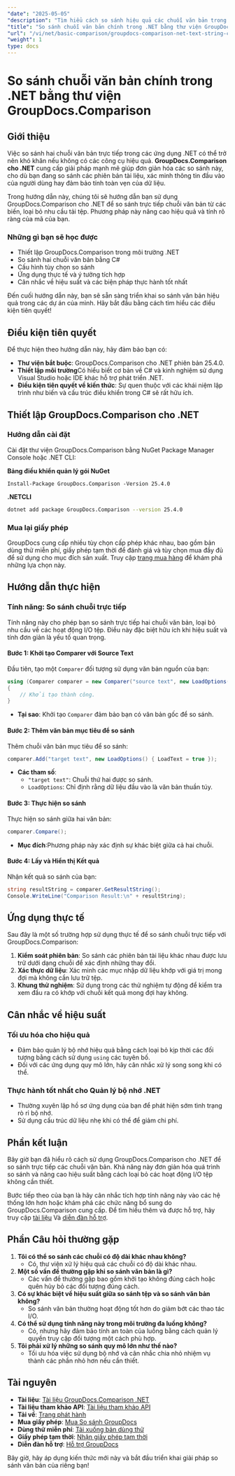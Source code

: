 ```yaml
---
"date": "2025-05-05"
"description": "Tìm hiểu cách so sánh hiệu quả các chuỗi văn bản trong các ứng dụng .NET bằng thư viện GroupDocs.Comparison mạnh mẽ. Tinh giản mã của bạn với hướng dẫn chi tiết này."
"title": "So sánh chuỗi văn bản chính trong .NET bằng thư viện GroupDocs.Comparison"
"url": "/vi/net/basic-comparison/groupdocs-comparison-net-text-string-compare/"
"weight": 1
type: docs
---
```

# So sánh chuỗi văn bản chính trong .NET bằng thư viện GroupDocs.Comparison

## Giới thiệu

Việc so sánh hai chuỗi văn bản trực tiếp trong các ứng dụng .NET có thể trở nên khó khăn nếu không có các công cụ hiệu quả. **GroupDocs.Comparison cho .NET** cung cấp giải pháp mạnh mẽ giúp đơn giản hóa các so sánh này, cho dù bạn đang so sánh các phiên bản tài liệu, xác minh thông tin đầu vào của người dùng hay đảm bảo tính toàn vẹn của dữ liệu.

Trong hướng dẫn này, chúng tôi sẽ hướng dẫn bạn sử dụng GroupDocs.Comparison cho .NET để so sánh trực tiếp chuỗi văn bản từ các biến, loại bỏ nhu cầu tải tệp. Phương pháp này nâng cao hiệu quả và tính rõ ràng của mã của bạn.

### Những gì bạn sẽ học được
- Thiết lập GroupDocs.Comparison trong môi trường .NET
- So sánh hai chuỗi văn bản bằng C#
- Cấu hình tùy chọn so sánh
- Ứng dụng thực tế và ý tưởng tích hợp
- Cân nhắc về hiệu suất và các biện pháp thực hành tốt nhất

Đến cuối hướng dẫn này, bạn sẽ sẵn sàng triển khai so sánh văn bản hiệu quả trong các dự án của mình. Hãy bắt đầu bằng cách tìm hiểu các điều kiện tiên quyết!

## Điều kiện tiên quyết

Để thực hiện theo hướng dẫn này, hãy đảm bảo bạn có:

- **Thư viện bắt buộc**: GroupDocs.Comparison cho .NET phiên bản 25.4.0.
- **Thiết lập môi trường**Có hiểu biết cơ bản về C# và kinh nghiệm sử dụng Visual Studio hoặc IDE khác hỗ trợ phát triển .NET.
- **Điều kiện tiên quyết về kiến thức**: Sự quen thuộc với các khái niệm lập trình như biến và cấu trúc điều khiển trong C# sẽ rất hữu ích.

## Thiết lập GroupDocs.Comparison cho .NET

### Hướng dẫn cài đặt

Cài đặt thư viện GroupDocs.Comparison bằng NuGet Package Manager Console hoặc .NET CLI:

**Bảng điều khiển quản lý gói NuGet**
```shell
Install-Package GroupDocs.Comparison -Version 25.4.0
```

**.NETCLI**
```bash
dotnet add package GroupDocs.Comparison --version 25.4.0
```

### Mua lại giấy phép

GroupDocs cung cấp nhiều tùy chọn cấp phép khác nhau, bao gồm bản dùng thử miễn phí, giấy phép tạm thời để đánh giá và tùy chọn mua đầy đủ để sử dụng cho mục đích sản xuất. Truy cập [trang mua hàng](https://purchase.groupdocs.com/buy) để khám phá những lựa chọn này.

## Hướng dẫn thực hiện

### Tính năng: So sánh chuỗi trực tiếp

Tính năng này cho phép bạn so sánh trực tiếp hai chuỗi văn bản, loại bỏ nhu cầu về các hoạt động I/O tệp. Điều này đặc biệt hữu ích khi hiệu suất và tính đơn giản là yếu tố quan trọng.

#### Bước 1: Khởi tạo Comparer với Source Text
Đầu tiên, tạo một `Comparer` đối tượng sử dụng văn bản nguồn của bạn:

```csharp
using (Comparer comparer = new Comparer("source text", new LoadOptions() { LoadText = true }))
{
    // Khởi tạo thành công.
}
```
- **Tại sao**: Khởi tạo `Comparer` đảm bảo bạn có văn bản gốc để so sánh.

#### Bước 2: Thêm văn bản mục tiêu để so sánh
Thêm chuỗi văn bản mục tiêu để so sánh:

```csharp
comparer.Add("target text", new LoadOptions() { LoadText = true });
```
- **Các tham số**:
  - `"target text"`: Chuỗi thứ hai được so sánh.
  - `LoadOptions`: Chỉ định rằng dữ liệu đầu vào là văn bản thuần túy.

#### Bước 3: Thực hiện so sánh
Thực hiện so sánh giữa hai văn bản:

```csharp
comparer.Compare();
```
- **Mục đích**:Phương pháp này xác định sự khác biệt giữa cả hai chuỗi.

#### Bước 4: Lấy và Hiển thị Kết quả
Nhận kết quả so sánh của bạn:

```csharp
string resultString = comparer.GetResultString();
Console.WriteLine("Comparison Result:\n" + resultString);
```

## Ứng dụng thực tế

Sau đây là một số trường hợp sử dụng thực tế để so sánh chuỗi trực tiếp với GroupDocs.Comparison:

1. **Kiểm soát phiên bản**: So sánh các phiên bản tài liệu khác nhau được lưu trữ dưới dạng chuỗi để xác định những thay đổi.
2. **Xác thực dữ liệu**: Xác minh các mục nhập dữ liệu khớp với giá trị mong đợi mà không cần lưu trữ tệp.
3. **Khung thử nghiệm**: Sử dụng trong các thử nghiệm tự động để kiểm tra xem đầu ra có khớp với chuỗi kết quả mong đợi hay không.

## Cân nhắc về hiệu suất

### Tối ưu hóa cho hiệu quả
- Đảm bảo quản lý bộ nhớ hiệu quả bằng cách loại bỏ kịp thời các đối tượng bằng cách sử dụng `using` các tuyên bố.
- Đối với các ứng dụng quy mô lớn, hãy cân nhắc xử lý song song khi có thể.

### Thực hành tốt nhất cho Quản lý bộ nhớ .NET
- Thường xuyên lập hồ sơ ứng dụng của bạn để phát hiện sớm tình trạng rò rỉ bộ nhớ.
- Sử dụng cấu trúc dữ liệu nhẹ khi có thể để giảm chi phí.

## Phần kết luận

Bây giờ bạn đã hiểu rõ cách sử dụng GroupDocs.Comparison cho .NET để so sánh trực tiếp các chuỗi văn bản. Khả năng này đơn giản hóa quá trình so sánh và nâng cao hiệu suất bằng cách loại bỏ các hoạt động I/O tệp không cần thiết.

Bước tiếp theo của bạn là hãy cân nhắc tích hợp tính năng này vào các hệ thống lớn hơn hoặc khám phá các chức năng bổ sung do GroupDocs.Comparison cung cấp. Để tìm hiểu thêm và được hỗ trợ, hãy truy cập [tài liệu](https://docs.groupdocs.com/comparison/net/) Và [diễn đàn hỗ trợ](https://forum.groupdocs.com/c/comparison/).

## Phần Câu hỏi thường gặp

1. **Tôi có thể so sánh các chuỗi có độ dài khác nhau không?**
   - Có, thư viện xử lý hiệu quả các chuỗi có độ dài khác nhau.
2. **Một số vấn đề thường gặp khi so sánh văn bản là gì?**
   - Các vấn đề thường gặp bao gồm khởi tạo không đúng cách hoặc quên hủy bỏ các đối tượng đúng cách.
3. **Có sự khác biệt về hiệu suất giữa so sánh tệp và so sánh văn bản không?**
   - So sánh văn bản thường hoạt động tốt hơn do giảm bớt các thao tác I/O.
4. **Có thể sử dụng tính năng này trong môi trường đa luồng không?**
   - Có, nhưng hãy đảm bảo tính an toàn của luồng bằng cách quản lý quyền truy cập đối tượng một cách phù hợp.
5. **Tôi phải xử lý những so sánh quy mô lớn như thế nào?**
   - Tối ưu hóa việc sử dụng bộ nhớ và cân nhắc chia nhỏ nhiệm vụ thành các phần nhỏ hơn nếu cần thiết.

## Tài nguyên
- **Tài liệu**: [Tài liệu GroupDocs.Comparison .NET](https://docs.groupdocs.com/comparison/net/)
- **Tài liệu tham khảo API**: [Tài liệu tham khảo API](https://reference.groupdocs.com/comparison/net/)
- **Tải về**: [Trang phát hành](https://releases.groupdocs.com/comparison/net/)
- **Mua giấy phép**: [Mua So sánh GroupDocs](https://purchase.groupdocs.com/buy)
- **Dùng thử miễn phí**: [Tải xuống bản dùng thử](https://releases.groupdocs.com/comparison/net/)
- **Giấy phép tạm thời**: [Nhận giấy phép tạm thời](https://purchase.groupdocs.com/temporary-license/)
- **Diễn đàn hỗ trợ**: [Hỗ trợ GroupDocs](https://forum.groupdocs.com/c/comparison/)

Bây giờ, hãy áp dụng kiến thức mới này và bắt đầu triển khai giải pháp so sánh văn bản của riêng bạn!